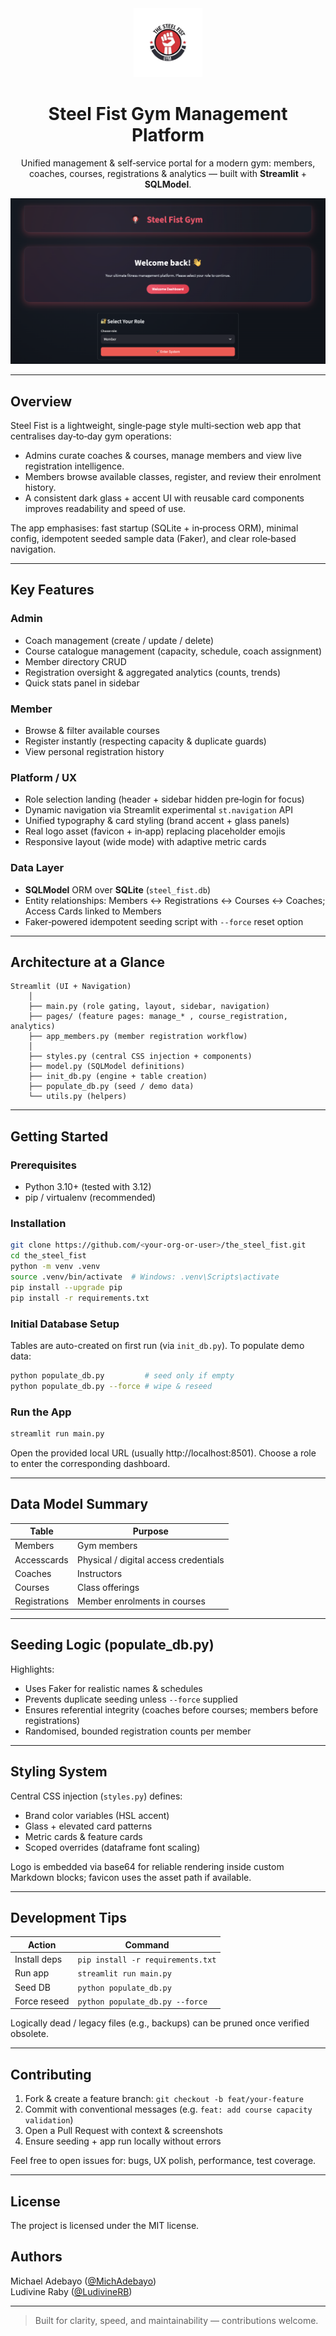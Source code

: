 <div align="center">

<img src="assets/logo.png" alt="Steel Fist Logo" height="110" />

# Steel Fist Gym Management Platform

Unified management & self‑service portal for a modern gym: members, coaches, courses, registrations & analytics — built with **Streamlit** + **SQLModel**.

![App Screenshot](assets/app_screenshot.png)

</div>

---

## Overview

Steel Fist is a lightweight, single‑page style multi‑section web app that centralises day‑to‑day gym operations:

- Admins curate coaches & courses, manage members and view live registration intelligence.
- Members browse available classes, register, and review their enrolment history.
- A consistent dark glass + accent UI with reusable card components improves readability and speed of use.

The app emphasises: fast startup (SQLite + in‑process ORM), minimal config, idempotent seeded sample data (Faker), and clear role‑based navigation.

---

## Key Features

### Admin
- Coach management (create / update / delete)
- Course catalogue management (capacity, schedule, coach assignment)
- Member directory CRUD
- Registration oversight & aggregated analytics (counts, trends)
- Quick stats panel in sidebar

### Member
- Browse & filter available courses
- Register instantly (respecting capacity & duplicate guards)
- View personal registration history

### Platform / UX
- Role selection landing (header + sidebar hidden pre‑login for focus)
- Dynamic navigation via Streamlit experimental `st.navigation` API
- Unified typography & card styling (brand accent + glass panels)
- Real logo asset (favicon + in‑app) replacing placeholder emojis
- Responsive layout (wide mode) with adaptive metric cards

### Data Layer
- **SQLModel** ORM over **SQLite** (`steel_fist.db`)
- Entity relationships: Members ↔ Registrations ↔ Courses ↔ Coaches; Access Cards linked to Members
- Faker‑powered idempotent seeding script with `--force` reset option

---

## Architecture at a Glance

```
Streamlit (UI + Navigation)
    │
    ├── main.py (role gating, layout, sidebar, navigation)
    ├── pages/ (feature pages: manage_* , course_registration, analytics)
    ├── app_members.py (member registration workflow)
    │
    ├── styles.py (central CSS injection + components)
    ├── model.py (SQLModel definitions)
    ├── init_db.py (engine + table creation)
    ├── populate_db.py (seed / demo data)
    └── utils.py (helpers)
```

---

## Getting Started

### Prerequisites
- Python 3.10+ (tested with 3.12)
- pip / virtualenv (recommended)

### Installation
```bash
git clone https://github.com/<your-org-or-user>/the_steel_fist.git
cd the_steel_fist
python -m venv .venv
source .venv/bin/activate  # Windows: .venv\Scripts\activate
pip install --upgrade pip
pip install -r requirements.txt
```

### Initial Database Setup
Tables are auto-created on first run (via `init_db.py`). To populate demo data:
```bash
python populate_db.py         # seed only if empty
python populate_db.py --force # wipe & reseed
```

### Run the App
```bash
streamlit run main.py
```
Open the provided local URL (usually http://localhost:8501). Choose a role to enter the corresponding dashboard.

---

## Data Model Summary

| Table         | Purpose                               |
|---------------|----------------------------------------|
| Members       | Gym members                            |
| Accesscards   | Physical / digital access credentials  |
| Coaches       | Instructors                            |
| Courses       | Class offerings                        |
| Registrations | Member enrolments in courses           |

---

## Seeding Logic (populate_db.py)
Highlights:
- Uses Faker for realistic names & schedules
- Prevents duplicate seeding unless `--force` supplied
- Ensures referential integrity (coaches before courses; members before registrations)
- Randomised, bounded registration counts per member

---

## Styling System
Central CSS injection (`styles.py`) defines:
- Brand color variables (HSL accent)
- Glass + elevated card patterns
- Metric cards & feature cards
- Scoped overrides (dataframe font scaling)

Logo is embedded via base64 for reliable rendering inside custom Markdown blocks; favicon uses the asset path if available.

---

## Development Tips
| Action | Command |
|--------|---------|
| Install deps | `pip install -r requirements.txt` |
| Run app | `streamlit run main.py` |
| Seed DB | `python populate_db.py` |
| Force reseed | `python populate_db.py --force` |

Logically dead / legacy files (e.g., backups) can be pruned once verified obsolete.

---

## Contributing
1. Fork & create a feature branch: `git checkout -b feat/your-feature`  
2. Commit with conventional messages (e.g. `feat: add course capacity validation`)  
3. Open a Pull Request with context & screenshots  
4. Ensure seeding + app run locally without errors

Feel free to open issues for: bugs, UX polish, performance, test coverage.

---

## License
The project is licensed under the MIT license.

## Authors
Michael Adebayo ([@MichAdebayo](https://github.com/MichAdebayo))  
Ludivine Raby ([@LudivineRB](https://github.com/LudivineRB))

---

> Built for clarity, speed, and maintainability — contributions welcome.